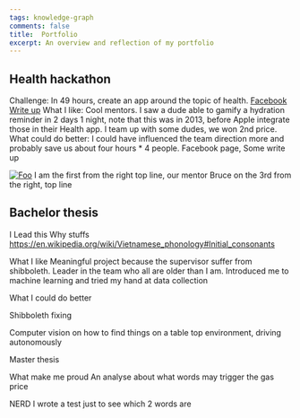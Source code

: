 ```yaml
---
tags: knowledge-graph
comments: false
title:  Portfolio
excerpt: An overview and reflection of my portfolio
---
```

## Health hackathon
Challenge: In 49 hours, create an app around the topic of health. [Facebook](https://www.facebook.com/jvhackingfest/?fref=nf) [Write up](https://www.techinasia.com/jv-hacking-fest-healthcare-hackathon-vietnam)
What I like: Cool mentors. I saw a dude able to gamify a hydration reminder in 2 days 1 night, note that this was in 2013, before Apple integrate those in their Health app. I team up with some dudes, we won 2nd price.
What could do better: I could have influenced the team direction more and probably save us about four hours * 4 people.
Facebook page, Some write up

[![Foo](https://cdn.techinasia.com/wp-content/uploads/2013/11/jv-hacking-fest-vietnam-saigon-720x540.jpg)](http://google.com)
I am the first from the right top line, our mentor Bruce on the 3rd from the right, top line

## Bachelor thesis

I Lead this
Why stuffs https://en.wikipedia.org/wiki/Vietnamese_phonology#Initial_consonants

What I like
Meaningful project because the supervisor suffer from shibboleth. Leader in the team who all are older than I am. Introduced me to machine learning and tried my hand at data collection

What I could do better





Shibboleth fixing 

Computer vision on how to find things on a table top environment, driving autonomously


Master thesis

What make me proud
An analyse about what words may trigger the gas price


NERD 
I wrote a test just to see which 2 words are

